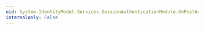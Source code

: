 ```yaml
---
uid: System.IdentityModel.Services.SessionAuthenticationModule.OnPostAuthenticateRequest(System.Object,System.EventArgs)
internalonly: False
---
```

